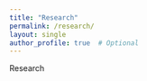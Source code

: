 ```yaml
---
title: "Research"
permalink: /research/
layout: single
author_profile: true  # Optional
---
```

Research

